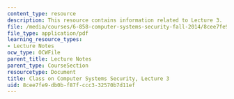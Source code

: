 ```yaml
---
content_type: resource
description: This resource contains information related to Lecture 3.
file: /media/courses/6-858-computer-systems-security-fall-2014/8cee7fe9db0bf87fccc332570b7d11ef_MIT6_858F14_lec3.pdf
file_type: application/pdf
learning_resource_types:
- Lecture Notes
ocw_type: OCWFile
parent_title: Lecture Notes
parent_type: CourseSection
resourcetype: Document
title: Class on Computer Systems Security, Lecture 3
uid: 8cee7fe9-db0b-f87f-ccc3-32570b7d11ef
---
```

